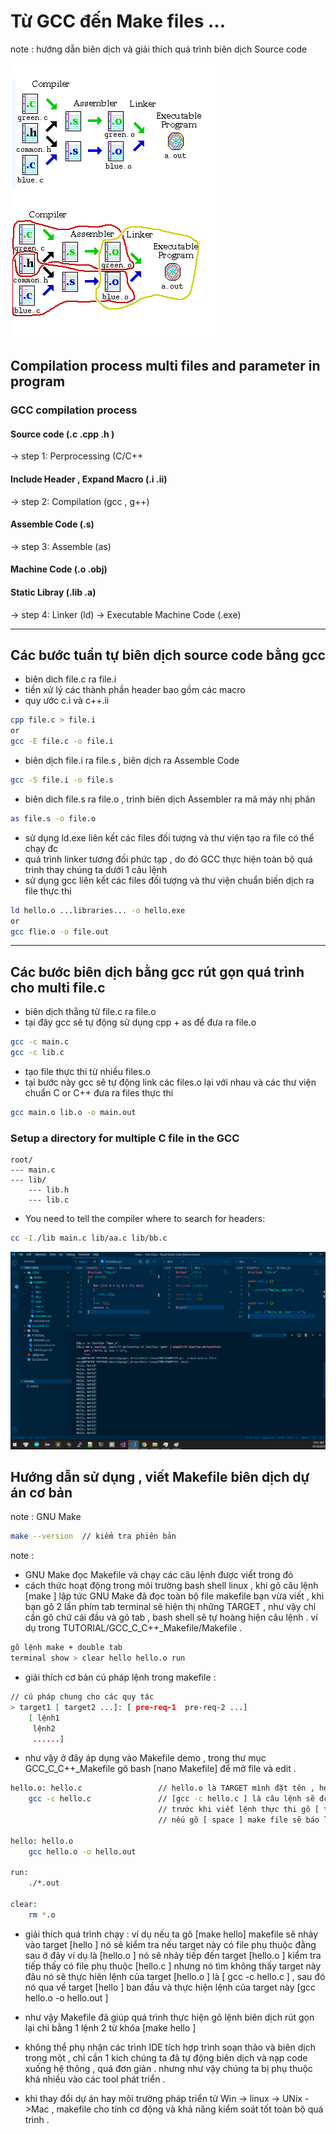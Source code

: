 # Từ GCC đến Make files ...

note : hướng dẫn biên dịch và giải thích quá trình biên dịch Source code 

![alt text](https://github.com/mana147/Unix-Linux/blob/master/DOCUMENTS/Complie.png)

## Compilation process multi files and parameter in program
### GCC compilation process 
#### Source code (.c .cpp .h ) 
-> step 1: Perprocessing (C/C++
#### Include Header , Expand Macro (.i .ii)
-> step 2: Compilation (gcc , g++)
#### Assemble Code (.s)
-> step 3: Assemble (as)
#### Machine Code (.o .obj) 
#### Static Libray (.lib .a) 
-> step 4: Linker (ld)
-> Executable Machine Code (.exe)

-----------------------------------------------------------------
## Các bước tuần tự biên dịch source code bằng gcc

 - biên dich file.c ra file.i 
 - tiền xử lý các thành phần header bao gồm các macro
 - quy ước c.i và c++.ii 
```bash  
cpp file.c > file.i 
or
gcc -E file.c -o file.i
```

 - biên dịch file.i ra file.s , biên dịch ra Assemble Code 
```bash
gcc -S file.i -o file.s
```

 - biên dich file.s ra file.o , trình biên dịch Assembler ra mã máy nhị phân 
```bash
as file.s -o file.o
```

 - sử dụng ld.exe liên kết các files đối tượng và thư viện tạo ra file có thể chạy đc 
 - quá trình linker tương đối phức tạp , do đó GCC thực hiện toàn bộ quá trình thay chúng ta dưới 1 câu lệnh
 - sử dụng gcc liên kết các files đối tượng và thư viện chuẩn biến dịch ra file thực thi 
```bash
ld hello.o ...libraries... -o hello.exe 
or
gcc flie.o -o file.out
```

---------------------------------------------------------------
## Các bước biên dịch bằng gcc rút gọn quá trình cho multi file.c

 - biên dịch thằng từ file.c ra file.o 
 - tại đây gcc sẽ tự động sử dụng cpp + as để đưa ra file.o
```bash
gcc -c main.c
gcc -c lib.c
```
 - tạo file thực thi từ nhiều files.o
 - tại bước này gcc sẽ tự động link các files.o lại với nhau và các thư viện chuẩn C or C++ đưa ra files thực thi 
```bash
gcc main.o lib.o -o main.out 
```

### Setup a directory for multiple C file in the GCC 
```
root/ 
--- main.c 
--- lib/ 
    --- lib.h
    --- lib.c 
```
 -  You need to tell the compiler where to search for headers:
```bash
cc -I./lib main.c lib/aa.c lib/bb.c 
```
![alt text](https://github.com/mana147/Unix-Linux/blob/master/DOCUMENTS/GCC%20C_C%2B%2B%20.png)

## Hướng dẫn sử dụng , viết Makefile biên dịch dự án cơ bản 

note : GNU Make  
```bash
make --version  // kiểm tra phiên bản 
```
note : 
- GNU Make đọc Makefile và chạy các câu lệnh được viết trong đó 
- cách thức hoạt động trong môi trường bash shell linux , khi gõ câu lệnh [make ] lập tức GNU Make đã đọc toàn bộ file makefile bạn vừa viết , khi bạn gõ 2 lần phím tab terminal sẽ hiện thị những TARGET , như vậy chỉ cần gõ chứ cái đầu và gõ tab , bash shell sẽ tự hoàng hiện câu lệnh . ví dụ trong TUTORIAL/GCC_C_C++_Makefile/Makefile .
```bash
gõ lệnh make + double tab 
terminal show > clear hello hello.o run 
```
- giải thích cơ bản cú pháp lệnh trong makefile :
```bash
// cú pháp chung cho các quy tác 
> target1 [ target2 ...]: [ pre-req-1  pre-req-2 ...]
	[ lệnh1 
	 lệnh2 
	 ......]
```
- như vậy ở đây áp dụng vào Makefile demo , trong thư mục GCC_C_C++_Makefile gõ bash [nano Makefile] để mở file và edit .
```bash
hello.o: hello.c                 // hello.o là TARGET mình đặt tên , hello.c là files phụ thuộc 
	gcc -c hello.c               // [gcc -c hello.c ] là câu lệnh sẽ đc GNU make chạy 
                                 // trước khi viết lệnh thực thi gõ [ tab ] để thụt lề đầu dòng 
                                 // nếu gõ [ space ] make file sẽ báo lỗi .

hello: hello.o
	gcc hello.o -o hello.out

run:
	./*.out

clear:
	rm *.o
```

- giải thích quá trình chạy : ví dụ nếu ta gõ [make hello] makefile sẽ nhảy vào target [hello ] nó sẽ kiểm tra nếu target này có file phụ thuộc đằng sau ở đây ví dụ là  [hello.o ] nó sẽ nhảy tiếp đến target [hello.o ] kiểm tra tiếp thấy có file phụ thuộc [hello.c ] nhưng nó tìm không thấy target này đâu nó sẽ thực hiên lệnh của target [hello.o ] là [ gcc -c hello.c ]  , sau đó nó qua về target [hello ] ban đầu và thực hiện lệnh của target này [gcc hello.o -o hello.out ] 
- như vậy Makefile đã giúp quá trình thực hiện gõ lệnh biên dịch rút gọn lại chỉ bằng 1 lệnh 2 từ khóa  [make hello ]

- không thể phụ nhận các trình IDE tích hợp trình soạn thảo và biên dịch trong một , chỉ cần 1 kich chúng ta đã tự động biên dịch và nạp code xuống hệ thông , quá đơn giản . nhưng như vậy chúng ta bị phụ thuộc khá nhiều vào các tool phát triển .
- khi thay đổi dự án hay môi trường pháp triển từ Win -> linux -> UNix ->Mac  , makefile cho tính cơ động và khả năng kiểm soát tốt toàn bộ quá trình . 